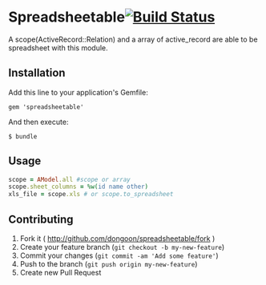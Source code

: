 # Spreadsheetable[![Build Status](https://travis-ci.org/dongoon/spreadsheetable.svg?branch=master)](https://travis-ci.org/dongoon/spreadsheetable)

A scope(ActiveRecord::Relation) and a array of active_record are able to be spreadsheet with this module.

## Installation

Add this line to your application's Gemfile:

    gem 'spreadsheetable'

And then execute:

    $ bundle

## Usage

```ruby
scope = AModel.all #scope or array
scope.sheet_columns = %w(id name other)
xls_file = scope.xls # or scope.to_spreadsheet
```

## Contributing

1. Fork it ( http://github.com/dongoon/spreadsheetable/fork )
2. Create your feature branch (`git checkout -b my-new-feature`)
3. Commit your changes (`git commit -am 'Add some feature'`)
4. Push to the branch (`git push origin my-new-feature`)
5. Create new Pull Request
